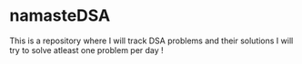 # namasteDSA
This is a repository where I will track DSA problems and their solutions
I will try to solve atleast one problem per day !